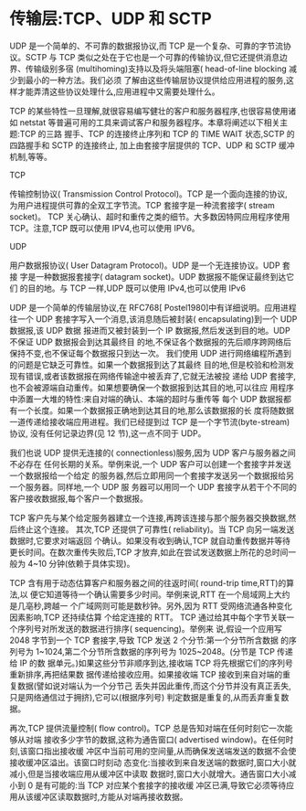 # 传输层:TCP、UDP 和 SCTP

UDP 是一个简单的、不可靠的数据报协议,而 TCP 是一个复杂、可靠的字节流协议。SCTP
与 TCP 类似之处在于它也是一个可靠的传输协议,但它还提供消息边界、传输级别多宿
(multihoming)支持以及将头端阻塞( head-of-line blocking 减少到最小的一种方法。我们必须
了解由这些传输层协议提供给应用进程的服务,这样才能弄清这些协议处理什么,应用进程中又需要处理什么。

TCP 的某些特性一旦理解,就很容易编写健壮的客户和服务器程序,也很容易使用诸如
netstat 等普遍可用的工具来调试客户和服务器程序。本章将阐述以下相关主题:TCP 的三路
握手、TCP 的连接终止序列和 TCP 的 TIME WAIT 状态,SCTP 的四路握手和 SCTP 的连接终止,
加上由套接字层提供的 TCP、UDP 和 SCTP 缓冲机制,等等。

TCP

传输控制协议( Transmission Control Protocol)。TCP 是一个面向连接的协议,
为用户进程提供可靠的全双工字节流。TCP 套接字是一种流套接字( stream socket)。
TCP 关心确认、超时和重传之类的细节。大多数因特网应用程序使用
TCP。注意,TCP 既可以使用 IPV4,也可以使用 IPV6。

UDP

用户数据报协议( User Datagram Protocol)。UDP 是一个无连接协议。UDP 套接
字是一种数据报套接字( datagram socket)。UDP 数据报不能保证最终到达它们
的目的地。与 TCP 一样,UDP 既可以使用 IPv4,也可以使用 IPv6

UDP 是一个简单的传输层协议,在 RFC768[ Postel1980]中有详细说明。应用进程往一个
UDP 套接字写入一个消息,该消息随后被封装( encapsulating)到一个 UDP 数据报,该 UDP 数据
报进而又被封装到一个 IP 数据报,然后发送到目的地。UDP 不保证 UDP 数据报会到达其最终目
的地,不保证各个数据报的先后顺序跨网络后保持不变,也不保证每个数据报只到达一次。
我们使用 UDP 进行网络编程所遇到的问题是它缺乏可靠性。如果一个数据报到达了其最终
目的地,但是校验和检测发现有错误,或者该数据报在网络传输途中被丢弃了,它就无法被投
递给 UDP 套接字,也不会被源端自动重传。如果想要确保一个数据报到达其目的地,可以往应
用程序中添置一大堆的特性:来自对端的确认、本端的超时与重传等
每个 UDP 数据报都有一个长度。如果一个数据报正确地到达其目的地,那么该数据报的长
度将随数据一道传递给接收端应用进程。我们已经提到过 TCP 是一个字节流(byte-stream)协议,
没有任何记录边界(见 12 节),这一点不同于 UDP。

我们也说 UDP 提供无连接的( connectionless)服务,因为 UDP 客户与服务器之间不必存在
任何长期的关系。举例来说,一个 UDP 客户可以创建一个套接字并发送一个数据报给一个给定
的服务器,然后立即用同一个套接字发送另一个数据报给另一个服务器。同样地,一个 UDP 服
务器可以用同一个 UDP 套接字从若干个不同的客户接收数据报,每个客户一个数据报。

TCP 客户先与某个给定服务器建立一个连接,再跨该连接与那个服务器交换数据,然后终止这个连接。
其次,TCP 还提供了可靠性( reliability)。当 TCP 向另一端发送数据时,它要求对端返回
个确认。如果没有收到确认,TCP 就自动重传数据并等待更长时间。在数次重传失败后,TCP
才放弃,如此在尝试发送数据上所花的总时间一般为 4~10 分钟(依赖于具体实现)。

TCP 含有用于动态估算客户和服务器之间的往返时间( round-trip time,RTT)的算法,以
便它知道等待一个确认需要多少时间。举例来说,RTT 在一个局域网上大约是几亳秒,跨越一
个广域网则可能是数秒钟。另外,因为 RTT 受网络流通各种变化因素影响,TCP 还持续估算
个给定连接的 RTT。
TCP 通过给其中每个字节关联一个序列号对所发送的数据进行排序( sequencing)。举例来
说,假设一个应用写 2048 字节到一个 TCP 套接字,导致 TCP 发送 2 个分节:第一个分节所含数据
的序列号为 1~1024,第二个分节所含数据的序列号为 1025~2048。(分节是 TCP 传递给 IP 的数
据单元。)如果这些分节非顺序到达,接收端 TCP 将先根据它们的序列号重新排序,再把结果数
据传递给接收应用。如果接收端 TCP 接收到来自对端的重复数据(譬如说对端认为一个分节己
丢失并因此重传,而这个分节并没有真正丢失,只是网络通信过于拥挤),它可以(根据序列号)
判定数据是重复的,从而丢弃重复数据。

再次,TCP 提供流量控制( flow control)。TCP 总是告知对端在任何时刻它一次能够从对端
接收多少字节的数据,这称为通告窗口( advertised window)。在任何时刻,该窗口指出接收缓
冲区中当前可用的空间量,从而确保发送端发送的数据不会使接收缓冲区溢出。该窗口时刻动
态变化:当接收到来自发送端的数据时,窗口大小就减小,但是当接收端应用从缓冲区中读取
数据时,窗口大小就增大。通告窗口大小减小到 0 是有可能的:当 TCP 对应某个套接字的接收缓
冲区已满,导致它必须等待应用从该缓冲区读取数据时,方能从对端再接收数据。
